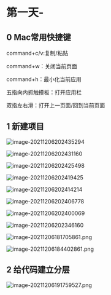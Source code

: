 # 第一天-

## 0 Mac常用快捷键

command+c/v:复制/粘贴

command+w：关闭当前页面

command+h：最小化当前应用

五指向内抓触摸板：打开应用栏

双指左右滑：打开上一页面/回到当前页面

## 1 新建项目

![image-20211206202435294](第一天.assets/image-20211206202435294.png)

![image-20211206202431160](第一天.assets/image-20211206202431160.png)

![image-20211206202425498](第一天.assets/image-20211206202425498.png)

![image-20211206202419425](第一天.assets/image-20211206202419425.png)

![image-20211206202414214](第一天.assets/image-20211206202414214.png)

![image-20211206202406778](第一天.assets/image-20211206202406778.png)

![image-20211206202400069](第一天.assets/image-20211206202400069.png)



![image-20211206202346160](第一天.assets/image-20211206202346160.png)

![image-20211206181705861.png](第一天.assets/image-20211206181705861.png)

![image-20211206184402861.png](第一天.assets/image-20211206184402861.png)

## 2 给代码建立分层

![image-20211206191759527.png](第一天.assets/image-20211206191759527.png)

